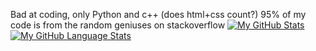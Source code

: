 Bad at coding, only Python and c++ (does html+css count?)
95% of my code is from the random geniuses on stackoverflow
[![My GitHub Stats](https://github-readme-stats.vercel.app/api/?username=hi-person&count_private=true&theme=tokyonight&showicons=true)]()
[![My GitHub Language Stats](https://github-readme-stats.vercel.app/api/top-langs/?username=hi-person&langs_count=5&theme=tokyonight)]()
<!---
hi-person/hi-person is a ✨ special ✨ repository because its `README.md` (this file) appears on your GitHub profile.
You can click the Preview link to take a look at your changes.
--->
